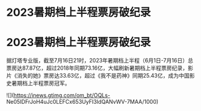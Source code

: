 # 2023暑期档上半程票房破纪录

# 2023暑期档上半程票房破纪录

据灯塔专业版，截至7月16日21时，2023年暑期档上半程（6月1日-7月16日）总票房达87.87亿，超过2018年同期73.16亿，大幅刷新暑期档上半程票房纪录，影片《消失的她》票房达33.63亿，超过《我不是药神》同期25.43亿，成为中国影史暑期档上半程票房冠军。

![](https://inews.gtimg.com/om_bt/OQLs-
Ne05IDFrJoH4uJc0LEFCx653UyFI3IdQANvWV-7MAA/1000)

